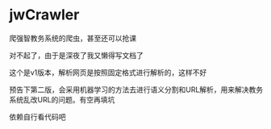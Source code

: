 # jwCrawler
爬强智教务系统的爬虫，甚至还可以抢课

对不起了，由于是深夜了我又懒得写文档了


这个是v1版本，解析网页是按照固定格式进行解析的，这样不好

预告下第二版，会采用机器学习的方法去进行语义分割和URL解析，用来解决教务系统乱改URL的问题。有空再填坑

依赖自行看代码吧